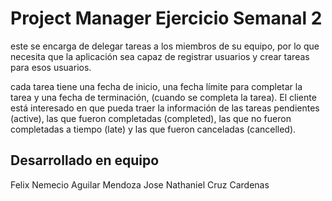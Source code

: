 # Project Manager Ejercicio Semanal 2

este se encarga de delegar tareas a los miembros de su equipo, por lo que necesita que la aplicación sea capaz de registrar usuarios y crear tareas para esos usuarios.

cada tarea tiene una fecha de inicio, una fecha límite para completar la tarea y una fecha de terminación, (cuando se completa la tarea).
El cliente está interesado en que pueda traer la información de las tareas pendientes (active), las que fueron completadas (completed), las que no fueron completadas a tiempo (late) y las que fueron canceladas (cancelled).

## Desarrollado en equipo

Felix Nemecio Aguilar Mendoza
Jose Nathaniel Cruz Cardenas
